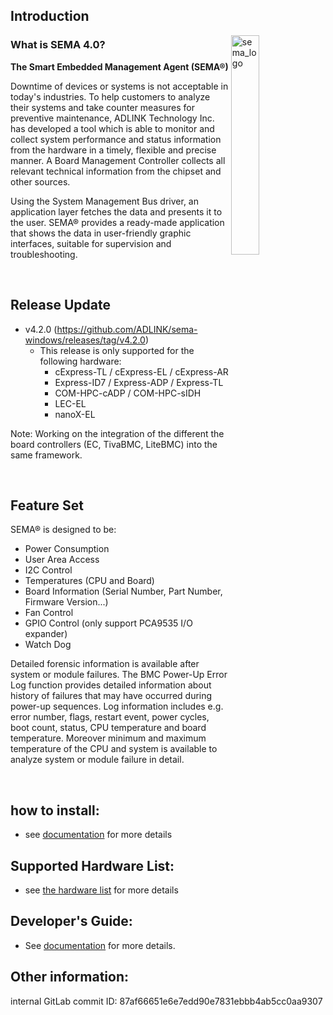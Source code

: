 ## Introduction



<img src="https://cdn.adlinktech.com/webupd/en/Upload/ProductNews/logo_sema.png" alt="sema_logo" width="30%" align="right"  />

### What is SEMA 4.0?

**The Smart Embedded Management Agent (SEMA®)** 

Downtime of devices or systems is not acceptable in today's industries. To help customers to analyze their 
systems and take counter measures for preventive maintenance, ADLINK Technology Inc. has developed a tool which is able to monitor and collect system performance and status information from the hardware in a timely, flexible and precise manner. A Board Management Controller collects all relevant technical information from the chipset and other sources.

Using the System Management Bus driver, an application layer fetches the data and presents it to the user. 
SEMA® provides a ready-made application that shows the data in user-friendly graphic interfaces, suitable 
for supervision and troubleshooting.


<br>

Release Update
--------------

* v4.2.0 (https://github.com/ADLINK/sema-windows/releases/tag/v4.2.0)
  * This release is only supported for the following hardware:
    - cExpress-TL / cExpress-EL / cExpress-AR
    - Express-ID7 / Express-ADP / Express-TL
    - COM-HPC-cADP / COM-HPC-sIDH
    - LEC-EL
    - nanoX-EL

Note: Working on the integration of the different the board controllers (EC, TivaBMC, LiteBMC) into the same framework.

 


<br>


Feature Set
----------

SEMA® is designed to be:

* Power Consumption
* User Area Access
* I2C Control 
* Temperatures (CPU and Board)
* Board Information (Serial Number, Part Number, Firmware Version...)
* Fan Control
* GPIO Control (only support PCA9535 I/O expander)
* Watch Dog  


Detailed forensic information is available after system or module failures. The BMC Power-Up Error Log function provides detailed information about history of failures that may have occurred during power-up sequences. Log information includes e.g. error number, flags, restart event, power cycles, boot count, status, CPU temperature and board temperature. Moreover minimum and maximum temperature of the CPU and system is available to analyze system or module failure in detail.


<br>

## how to install:
* see [documentation](https://adlinktech.github.io/sema-doc/#/source/HowToInstallSEMA?id=windows-10-64bit) for more details


## Supported Hardware List:
* see [the hardware list](https://adlinktech.github.io/sema-doc/#/source/SupportedHardware) for more details


## Developer's Guide: 
* See [documentation](https://adlinktech.github.io/sema-doc/#/source/DeveloperGuide) for more details.


## Other information:
internal GitLab commit ID: 87af66651e6e7edd90e7831ebbb4ab5cc0aa9307

   
